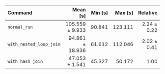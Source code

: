 | Command | Mean [s] | Min [s] | Max [s] | Relative |
|:---|---:|---:|---:|---:|
| `normal_run` | 105.559 ± 9.933 | 90.841 | 123.111 | 2.24 ± 0.22 |
| `with_nested_loop_join` | 94.861 ± 18.936 | 61.612 | 112.046 | 2.02 ± 0.41 |
| `with_hash_join` | 47.053 ± 1.541 | 45.327 | 50.172 | 1.00 |
